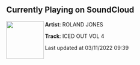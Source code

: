 ## Currently Playing on SoundCloud

[<img align="left" width="100" src="https://i1.sndcdn.com/artworks-GACOpBPmTGXtMQ3J-X0RpTw-t500x500.jpg">](https://soundcloud.com/rolandjones/iced-out-vol-4?in=saxurn/sets/iced)

**Artist**: ROLAND JONES 

**Track**: ICED OUT VOL 4

Last updated at 03/11/2022 09:39
